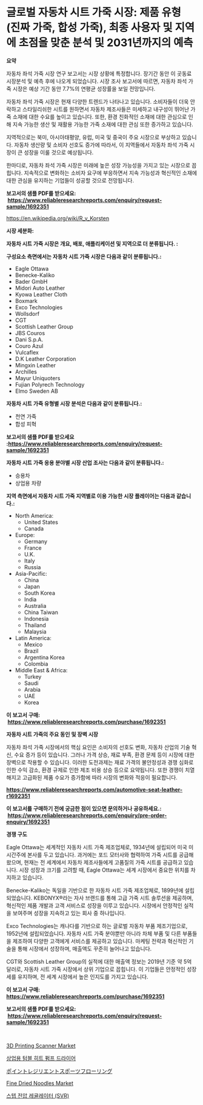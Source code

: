 <p><h1>글로벌 자동차 시트 가죽 시장: 제품 유형 (진짜 가죽, 합성 가죽), 최종 사용자 및 지역에 초점을 맞춘 분석 및 2031년까지의 예측</h1></p><p><strong>요약</strong></p>
<p><p>자동차 좌석 가죽 시장 연구 보고서는 시장 상황에 특정합니다. 장기간 동안 이 곳동료 시장분석 및 예측 후에 나오게 되었습니다. 시장 조사 보고서에 따르면, 자동차 좌석 가죽 시장은 예상 기간 동안 7.7%의 연평균 성장률을 보일 전망입니다.</p><p>자동차 좌석 가죽 시장은 현재 다양한 트렌드가 나타나고 있습니다. 소비자들이 더욱 안락하고 스타일리쉬한 시트를 원하면서 자동차 제조사들은 미세하고 내구성이 뛰어난 가죽 소재에 대한 수요를 높이고 있습니다. 또한, 환경 친화적인 소재에 대한 관심으로 인해 지속 가능한 생산 및 재활용 가능한 가죽 소재에 대한 관심 또한 증가하고 있습니다.</p><p>지역적으로는 북미, 아시아태평양, 유럽, 미국 및 중국이 주요 시장으로 부상하고 있습니다. 자동차 생산량 및 소비자 선호도 증가에 따라서, 이 지역들에서 자동차 좌석 가죽 시장이 큰 성장을 이룰 것으로 예상됩니다.</p><p>한마디로, 자동차 좌석 가죽 시장은 미래에 높은 성장 가능성을 가지고 있는 시장으로 꼽힙니다. 지속적으로 변화하는 소비자 요구에 부응하면서 지속 가능성과 혁신적인 소재에 대한 관심을 유지하는 기업들이 성공할 것으로 전망됩니다.</p></p>
<p><strong>보고서의 샘플 PDF를 받으세요: &nbsp;<a href="https://www.reliableresearchreports.com/enquiry/request-sample/1692351">https://www.reliableresearchreports.com/enquiry/request-sample/1692351</a></strong></p>
<p><a href="https://en.wikipedia.org/wiki/R_v_Korsten">https://en.wikipedia.org/wiki/R_v_Korsten</a></p>
<p><strong>시장 세분화:</strong></p>
<p><strong> 자동차 시트 가죽 시장은 개요, 배포, 애플리케이션 및 지역으로 더 분류됩니다. :</strong></p>
<p><strong>구성요소 측면에서는 자동차 시트 가죽 시장은 다음과 같이 분류됩니다.:</strong></p>
<p><ul><li>Eagle Ottawa</li><li>Benecke-Kaliko</li><li>Bader GmbH</li><li>Midori Auto Leather</li><li>Kyowa Leather Cloth</li><li>Boxmark</li><li>Exco Technologies</li><li>Wollsdorf</li><li>CGT</li><li>Scottish Leather Group</li><li>JBS Couros</li><li>Dani S.p.A.</li><li>Couro Azul</li><li>Vulcaflex</li><li>D.K Leather Corporation</li><li>Mingxin Leather</li><li>Archilles</li><li>Mayur Uniquoters</li><li>Fujian Polyrech Technology</li><li>Elmo Sweden AB</li></ul></p>
<p><strong> 자동차 시트 가죽 유형별 시장 분석은 다음과 같이 분류됩니다.:</strong></p>
<p><ul><li>천연 가죽</li><li>합성 피혁</li></ul></p>
<p><strong>보고서의 샘플 PDF를 받으세요 :<a href="https://www.reliableresearchreports.com/enquiry/request-sample/1692351">https://www.reliableresearchreports.com/enquiry/request-sample/1692351</a></strong></p>
<p><strong> 자동차 시트 가죽 응용 분야별 시장 산업 조사는 다음과 같이 분류됩니다.:</strong></p>
<p><ul><li>승용차</li><li>상업용 차량</li></ul></p>
<p><strong>지역 측면에서 자동차 시트 가죽 지역별로 이용 가능한 시장 플레이어는 다음과 같습니다.:</strong></p>
<p><ul>
    <li>
        North America:
        <ul>
            <li>United States</li>
            <li>Canada</li>
        </ul>
    </li>
    <li>
        Europe:
        <ul>
            <li>Germany</li>
            <li>France</li>
            <li>U.K.</li>
            <li>Italy</li>
            <li>Russia</li>
        </ul>
    </li>
    <li>
        Asia-Pacific:
        <ul>
            <li>China</li>
            <li>Japan</li>
            <li>South Korea</li>
            <li>India</li>
            <li>Australia</li>
            <li>China Taiwan</li>
            <li>Indonesia</li>
            <li>Thailand</li>
            <li>Malaysia</li>
        </ul>
    </li>
    <li>
        Latin America:
        <ul>
            <li>Mexico</li>
            <li>Brazil</li>
            <li>Argentina Korea</li>
            <li>Colombia</li>
        </ul>
    </li>
    <li>
        Middle East & Africa:
        <ul>
            <li>Turkey</li>
            <li>Saudi</li>
            <li>Arabia</li>
            <li>UAE</li>
            <li>Korea</li>
        </ul>
    </li>
    </ul></p>
<p><strong>이 보고서 구매: &nbsp;<a href="https://www.reliableresearchreports.com/purchase/1692351">https://www.reliableresearchreports.com/purchase/1692351</a></strong></p>
<p><strong>자동차 시트 가죽의 주요 동인 및 장벽 시장</strong></p>
<p><p>자동차 좌석 가죽 시장에서의 핵심 요인은 소비자의 선호도 변화, 자동차 산업의 기술 혁신, 수요 증가 등이 있습니다. 그러나 가격 상승, 재료 부족, 환경 문제 등이 시장에 대한 장벽으로 작용할 수 있습니다. 이러한 도전과제는 재료 가격의 불안정성과 경쟁 심화로 인한 수익 감소, 환경 규제로 인한 제조 비용 상승 등으로 요약됩니다. 또한 경쟁이 치열해지고 고급화된 제품 수요가 증가함에 따라 시장의 변화와 적응이 필요합니다.</p></p>
<p><strong><a href="https://www.reliableresearchreports.com/automotive-seat-leather-r1692351">https://www.reliableresearchreports.com/automotive-seat-leather-r1692351</a></strong></p>
<p><strong>이 보고서를 구매하기 전에 궁금한 점이 있으면 문의하거나 공유하세요.: &nbsp;<a href="https://www.reliableresearchreports.com/enquiry/pre-order-enquiry/1692351">https://www.reliableresearchreports.com/enquiry/pre-order-enquiry/1692351</a></strong></p>
<p><strong>경쟁 구도</strong></p>
<p><p>Eagle Ottawa는 세계적인 자동차 시트 가죽 제조업체로, 1934년에 설립되어 미국 미시간주에 본사를 두고 있습니다. 과거에는 포드 모터사와 협력하여 가죽 시트를 공급해 왔으며, 현재는 전 세계에서 자동차 제조사들에게 고품질의 가죽 시트를 공급하고 있습니다. 시장 성장과 크기를 고려할 때, Eagle Ottawa는 세계 시장에서 중요한 위치를 차지하고 있습니다. </p><p>Benecke-Kaliko는 독일을 기반으로 한 자동차 시트 가죽 제조업체로, 1899년에 설립되었습니다. KEBONYX®라는 자사 브랜드를 통해 고급 가죽 시트 솔루션을 제공하며, 혁신적인 제품 개발과 고객 서비스로 성장을 이루고 있습니다. 시장에서 안정적인 실적을 보여주며 성장을 지속하고 있는 회사 중 하나입니다.</p><p>Exco Technologies는 캐나다를 기반으로 하는 글로벌 자동차 부품 제조기업으로, 1952년에 설립되었습니다. 자동차 시트 가죽 분야뿐만 아니라 차체 부품 및 다른 부품들을 제조하여 다양한 고객에게 서비스를 제공하고 있습니다. 마케팅 전략과 혁신적인 기술을 통해 시장에서 성장하며, 매출액도 꾸준히 늘어나고 있습니다. </p><p>CGT와 Scottish Leather Group의 실적에 대한 매출액 정보는 2019년 기준 약 5억 달러로, 자동차 시트 가죽 시장에서 상위 기업으로 꼽힙니다. 이 기업들은 안정적인 성장세를 유지하며, 전 세계 시장에서 높은 인지도를 가지고 있습니다.</p></p>
<p><strong>이 보고서 구매: &nbsp; <a href="https://www.reliableresearchreports.com/purchase/1692351">https://www.reliableresearchreports.com/purchase/1692351</a></strong></p>
<p><strong>보고서의 샘플 PDF를 받으세요: &nbsp;<a href="https://www.reliableresearchreports.com/enquiry/request-sample/1692351">https://www.reliableresearchreports.com/enquiry/request-sample/1692351</a></strong><strong></strong></p>
<p>&nbsp;</p>
<p><p><a href="https://issuu.com/reportprime-2/docs/3d-printing-scanner-market-size-2030.pptx">3D Printing Scanner Market</a></p><p><a href="https://github.com/hzumrdvas204296/Market-Research-Report-List-2/blob/main/3350635163521.md">상업용 텀블 히트 펌프 드라이어</a></p><p><a href="https://github.com/roulaayoub-saad/Market-Research-Report-List-1/blob/main/4320295153070.md">ポイントレジリエントスポーツフローリング</a></p><p><a href="https://github.com/mhrnetwork1/Market-Research-Report-List-1/blob/main/fine-dried-noodles-market.md">Fine Dried Noodles Market</a></p><p><a href="https://github.com/langcat852024/Market-Research-Report-List-1/blob/main/3986990163520.md">스텝 전압 레귤레이터 (SVR)</a></p></p>